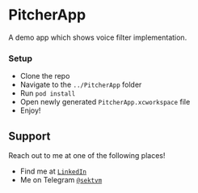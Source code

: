 # PitcherApp

A demo app which shows voice filter implementation.

### Setup

- Clone the repo
- Navigate to the `../PitcherApp` folder
- Run `pod install`
- Open newly generated `PitcherApp.xcworkspace` file
- Enjoy!

## Support

Reach out to me at one of the following places!

- Find me at <a href="https://www.linkedin.com/in/bogdan-nikolaev/" target="_blank">`LinkedIn`</a>
- Me on Telegram <a href="https://t.me/sektvm" target="_blank">`@sektvm`</a>
